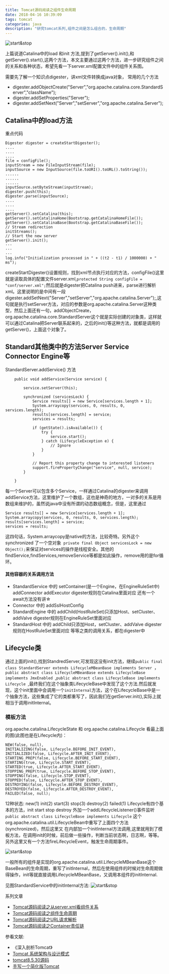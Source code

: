 ```yaml
---
title: Tomcat源码阅读之组件生命周期
date: 2018-04-16 10:39:09
tags: tomcat
categories: java
description: "研究tomcat系列,组件之间是怎么组合的，生命周期"
---
```



![start&stop](Tomcat源码阅读之组件生命周期/Lifecycle.PNG)

上篇说道Catalina中的load 和init 方法,提到了getServer().init(),和getServer().start(),这两个方法，本文主要通过这两个方法，进一步研究组件之间的关系和各种状态，希望先看一下server.xml配置文件中的组件关系图。

需要先了解一个知识点digester，讲xml文件转换成java对象，
常用的几个方法

- digester.addObjectCreate("Server","org.apache.catalina.core.StandardServer","className");
- digester.addSetProperties("Server");
- digester.addSetNext("Server","setServer","org.apache.catalina.Server");



## Catalina中的load方法

重点代码

```
Digester digester = createStartDigester();
....
....
....
file = configFile();
inputStream = new FileInputStream(file);
inputSource = new InputSource(file.toURI().toURL().toString());
......
......
......
inputSource.setByteStream(inputStream);
digester.push(this);
digester.parse(inputSource);
....
....
....
getServer().setCatalina(this);
getServer().setCatalinaHome(Bootstrap.getCatalinaHomeFile());
getServer().setCatalinaBase(Bootstrap.getCatalinaBaseFile());
// Stream redirection
initStreams();
// Start the new server
getServer().init();
···
···
···
log.info("Initialization processed in " + ((t2 - t1) / 1000000) + " ms");

```
createStartDigester()设置规则，找到xml节点执行对应的方法，configFile()这里就是读取具体的配置文件server.xml,`protected String configFile = "conf/server.xml";`然后就是digester把Catalina  push进来，parse进行解析xml。这里说明的是中间有一段  digester.addSetNext("Server","setServer","org.apache.catalina.Server");,这句就是执行setServer方法，对应的参数是org.apache.catalina.Server这种类型，然后上面还有一句，addObjectCreate，org.apache.catalina.core.StandardServer这个就是实际创建的对象类，这样就可以通过Catalina把Server联系起来的，之后的init()等这种方法，就都是调用的getServer()，上面这个对象了。

##  Standard其他类中的方法Server Service Connector Engine等

StandardServer.addService() 方法
```
    public void addService(Service service) {

        service.setServer(this);

        synchronized (servicesLock) {
            Service results[] = new Service[services.length + 1];
            System.arraycopy(services, 0, results, 0, services.length);
            results[services.length] = service;
            services = results;

            if (getState().isAvailable()) {
                try {
                    service.start();
                } catch (LifecycleException e) {
                    // Ignore
                }
            }

            // Report this property change to interested listeners
            support.firePropertyChange("service", null, service);
        }

    }
```

每一个Server可以包含多个Service，一样通过Catalina的digester来调用addService方法，这里维护了一个数组，这也是神奇的地方，一对多的关系是用数组来维护的，虽然说java中没有所谓的动态数组概念，但是，这里通过
``` 
Service results[] = new Service[services.length + 1];
System.arraycopy(services, 0, results, 0, services.length);
results[services.length] = service;
services = results;
```
这四句话，System.arraycopy是native的方法，比较奇特。另外这个synchronized 了一个空对象` private final Object servicesLock = new Object();`来保证对services的操作是线程安全。其他的findService,findServices,removeService等都是如此操作，remove用的是for循环。

#### 其他容器的关系调用方法

- StandardService 中的  setContainer(是一个Engine，在EngineRuleSet中)  addConnector addExecutor  digester规则在Catalina里面对应  还有一个await方法没有讲☆
- Connector 中的 addSslHostConfig
- StandardEngine 中的 addChild(HostRuleSet)只添加Host、setCluster、addValve digester规则在EngineRuleSet里面对应
- StandardHost 中的 addChild只添加Host，setCluster、addValve  digester规则在HostRuleSet里面对应
等等之类的调用关系，都在digester中

## Lifecycle类

通过上面的init(),找到StandredServer,可发现这没有init方法，继续`public final class StandardServer extends LifecycleMBeanBase implements Server `，`public abstract class LifecycleMBeanBase extends LifecycleBase implements JmxEnabled `,`public abstract class LifecycleBase implements Lifecycle `,最终我们在这个抽象类LifecycleBase中发现了这个方法.然后就发现，这个init里面中会调用一个`initInternal`方法，这个在LifecycleBase中是一个抽象方法，这些集成了它的类都重写了，因此我们在getServer.init(),实际上就相当于调用initInternal。


### 模板方法

org.apache.catalina.LifecycleState  和 org.apache.catalina.Lifecycle 看最上面的图(此图也是在Lifecycle内)：
```
NEW(false, null),
INITIALIZING(false, Lifecycle.BEFORE_INIT_EVENT),
INITIALIZED(false, Lifecycle.AFTER_INIT_EVENT),
STARTING_PREP(false, Lifecycle.BEFORE_START_EVENT),
STARTING(true, Lifecycle.START_EVENT),
STARTED(true, Lifecycle.AFTER_START_EVENT),
STOPPING_PREP(true, Lifecycle.BEFORE_STOP_EVENT),
STOPPING(false, Lifecycle.STOP_EVENT),
STOPPED(false, Lifecycle.AFTER_STOP_EVENT),
DESTROYING(false, Lifecycle.BEFORE_DESTROY_EVENT),
DESTROYED(false, Lifecycle.AFTER_DESTROY_EVENT),
FAILED(false, null);
```
12种状态: new(1)  init(2)  start(3)  stop(3)  destroy(2)  failed(1)
Lifecycle有四个基本的方法，init start stop destroy 外加一个addLifecycleListener()事件监听
`public abstract class LifecycleBase implements Lifecycle` 这个org.apache.catalina.util.LifecycleBean中重写了上面四个方法(synchronized)，然后这里又
在内部加一个initInternal方法调用,这里就用到了模板方法，在调用init的时候，前后做一些操作，判断当前状态啊，日志啊，等等。
另外这里又有一个方法fireLifecycleEvent，触发生命周期事件。

![start&stop](Tomcat源码阅读之组件生命周期/LifecycleBaseinit.PNG)

一般所有的组件是实现的org.apache.catalina.util.LifecycleMBeanBase这个BaseBean的生命周期，重写了initInternal，然后在使用组件的时候对生命周期做得操作，init等就直接调用LifecycleMBeanBase，又调用本组件的initInternal.

见图StandardService中的initInternal方法:
![start&stop](Tomcat源码阅读之组件生命周期/StandardService.PNG)


                             
系列文章

- [Tomcat源码阅读之从server.xml看组件关系](http://muxiaobai.github.io/2018/04/16/Tomcat%E6%BA%90%E7%A0%81%E9%98%85%E8%AF%BB%E4%B9%8B%E4%BB%8Eserver-xml%E7%9C%8B%E7%BB%84%E4%BB%B6%E5%85%B3%E7%B3%BB/)
- [Tomcat源码阅读之组件生命周期](http://muxiaobai.github.io/2018/04/16/Tomcat%E6%BA%90%E7%A0%81%E9%98%85%E8%AF%BB%E4%B9%8B%E7%BB%84%E4%BB%B6%E7%94%9F%E5%91%BD%E5%91%A8%E6%9C%9F/)
- [Tomcat源码阅读之URL请求解析](http://muxiaobai.github.io/2018/04/17/Tomcat%E6%BA%90%E7%A0%81%E9%98%85%E8%AF%BB%E4%B9%8BURL%E8%AF%B7%E6%B1%82%E8%A7%A3%E6%9E%90/)
- [Tomcat源码阅读之Container责任链](https://muxiaobai.github.io/2018/04/20/Tomcat%E6%BA%90%E7%A0%81%E9%98%85%E8%AF%BB%E4%B9%8BContainer%E8%B4%A3%E4%BB%BB%E9%93%BE/)

参看文献:
- 《深入剖析Tomcat》
- [Tomcat 系统架构与设计模式](https://www.ibm.com/developerworks/cn/java/j-lo-tomcat1/)
- [tomcat8.5.30源码](http://mirrors.tuna.tsinghua.edu.cn/apache/tomcat/tomcat-8/v8.5.30/src/apache-tomcat-8.5.30-src.zip)
- [手写一个简化版Tomcat](https://my.oschina.net/liughDevelop/blog/1790893#comment-list)